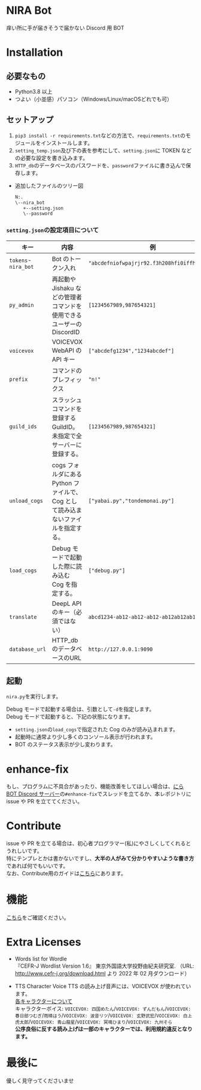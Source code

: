 # NIRA Bot

痒い所に手が届きそうで届かない Discord 用 BOT

# Installation

## 必要なもの

- Python3.8 以上
- つよい（小並感）パソコン（Windows/Linux/macOSどれでも可）

## セットアップ

1. `pip3 install -r requirements.txt`などの方法で、`requirements.txt`のモジュールをインストールします。
2. `setting_temp.json`及び下の表を参考にして、`setting.json`に TOKEN などの必要な設定を書き込みます。
3. `HTTP_db`のデータベースのパスワードを、`password`ファイルに書き込んで保存します。

- 追加したファイルのツリー図
  ```sh
  N:.
  \--nira_bot
     +--setting.json
     \--password
  ```

### `setting.json`の設定項目について

| キー                | 内容                                                                              | 例                                           | 変数型        |
| ------------------- | --------------------------------------------------------------------------------- | -------------------------------------------- | ------------- |
| `tokens`-`nira_bot` | Bot のトークン入れ                                                                | `"abcdefniofwpajrjr92.f3h208hfi0iffhifhihi"` | str           |
| `py_admin`          | 再起動や Jishaku などの管理者コマンドを使用できるユーザーの DiscordID             | `[1234567989,987654321]`                     | list(int)     |
| `voicevox`          | VOICEVOX WebAPI の API キー                                                       | `["abcdefg1234","1234abcdef"]`               | list(str)     |
| `prefix`            | コマンドのプレフィックス                                                          | `"n!"`                                       | str           |
| `guild_ids`         | スラッシュコマンドを登録する GuildID。未指定で全サーバーに登録する。              | `[1234567989,987654321]`                     | list(int)     |
| `unload_cogs`       | cogs フォルダにある Python ファイルで、Cog として読み込まないファイルを指定する。 | `["yabai.py","tondemonai.py"]`               | list(str)     |
| `load_cogs`         | Debug モードで起動した際に読み込む Cog を指定する。                               | `["debug.py"]`                               | list(str)     |
| `translate`         | DeepL API のキー（必須ではない）                                                  | `abcd1234-ab12-ab12-ab12-ab12ab12ab12`       | str           |
| `database_url`     | HTTP_dbのデータベースのURL                                                  | `http://127.0.0.1:9090`       | str |

## 起動

`nira.py`を実行します。

Debug モードで起動する場合は、引数として`-d`を指定します。  
Debug モードで起動すると、下記の状態になります。

- `setting.json`の`load_cogs`で指定された Cog のみが読み込まれます。
- 起動時に通常より少し多くのコンソール表示が行われます。
- BOT のステータス表示が少し変わります。

# enhance-fix

もし、プログラムに不具合があったり、機能改善をしてほしい場合は、[にら BOT Discord サーバー](https://discord.gg/awfFpCYTcP)の`#enhance-fix`でスレッドを立てるか、本レポジトリに issue や PR を立ててください。

# Contribute

issue や PR を立てる場合は、初心者プログラマー(私)にやさしくしてくれるとうれしいです。  
特にテンプレとかは書かないですし、**大半の人がみて分かりやすいような書き方**であれば何でもいいです。  
なお、Contribute用のガイドは[こちら](https://github.com/team-i2021/nira_bot/contribute.md)にあります。

# 機能

[こちら](https://nira.f5.si/help.html)をご確認ください。

# Extra Licenses

- Words list for Wordle  
  『CEFR-J Wordlist Version 1.6』 東京外国語大学投野由紀夫研究室. （URL: http://www.cefr-j.org/download.html より 2022 年 02 月ダウンロード）

- TTS Character Voice
  TTS の読み上げ音声には、VOICEVOX が使われています。  
  [各キャラクターについて](https://voicevox.hiroshiba.jp/)  
  キャラクターボイス: `VOICEVOX: 四国めたん`/`VOICEVOX: ずんだもん`/`VOICEVOX: 春日部つむぎ`/`雨晴はう`/`VOICEVOX: 波音リツ`/`VOICEVOX: 玄野武宏`/`VOICEVOX: 白上虎太郎`/`VOICEVOX: 青山龍星`/`VOICEVOX: 冥鳴ひまり`/`VOICEVOX: 九州そら`  
  **公序良俗に反する読み上げは一部のキャラクターでは、利用規約違反となります。**

# 最後に

優しく見守ってくださいませ
